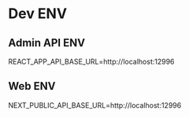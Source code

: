 # Dev ENV

## Admin API ENV

REACT_APP_API_BASE_URL=http://localhost:12996

## Web ENV

NEXT_PUBLIC_API_BASE_URL=http://localhost:12996
